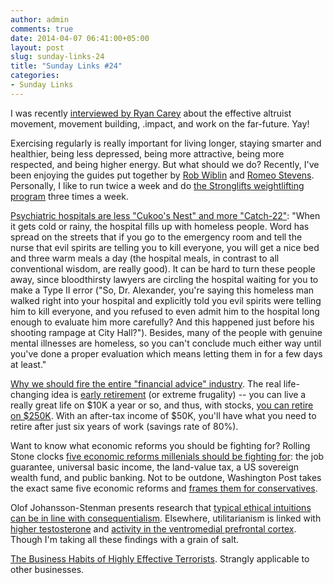 ```yaml
---
author: admin
comments: true
date: 2014-04-07 06:41:00+05:00
layout: post
slug: sunday-links-24
title: "Sunday Links #24"
categories:
- Sunday Links
---
```


I was recently [interviewed by Ryan Carey](http://careyryan.com/peter-hurford/) about the effective altruist movement, movement building, .impact, and work on the far-future.  Yay!

Exercising regularly is really important for living longer, staying smarter and healthier, being less depressed, being more attractive, being more respected, and being higher energy.  But what should we do?  Recently, I've been enjoying the guides put together by [Rob Wiblin](https://docs.google.com/document/d/16gJJeE1HdUl2BHCL19qAs-P4GrcnFTmibNdW5X3COLU/edit) and [Romeo Stevens](http://lesswrong.com/lw/juc/optimal_exercise/).  Personally, I like to run twice a week and do [the Stronglifts weightlifting program](http://stronglifts.com/) three times a week.<!-- more -->

[Psychiatric hospitals are less "Cukoo's Nest" and more "Catch-22"](http://squid314.livejournal.com/326120.html): "When it gets cold or rainy, the hospital fills up with homeless people. Word has spread on the streets that if you go to the emergency room and tell the nurse that evil spirits are telling you to kill everyone, you will get a nice bed and three warm meals a day (the hospital meals, in contrast to all conventional wisdom, are really good). It can be hard to turn these people away, since bloodthirsty lawyers are circling the hospital waiting for you to make a Type II error ("So, Dr. Alexander, you're saying this homeless man walked right into your hospital and explicitly told you evil spirits were telling him to kill everyone, and you refused to even admit him to the hospital long enough to evaluate him more carefully? And this happened just before his shooting rampage at City Hall?"). Besides, many of the people with genuine mental illnesses are homeless, so you can't conclude much either way until you've done a proper evaluation which means letting them in for a few days at least."

[Why we should fire the entire "financial advice" industry](http://www.mrmoneymustache.com/2013/05/20/financial-reportin-sucks/).  The real life-changing idea is [early retirement](http://www.mrmoneymustache.com/2013/02/22/getting-rich-from-zero-to-hero-in-one-blog-post/) (or extreme frugality) -- you can live a really great life on $10K a year or so, and thus, with stocks, [you can retire on $250K](http://www.mrmoneymustache.com/2012/05/29/how-much-do-i-need-for-retirement/).  With an after-tax income of $50K, you'll have what you need to retire after just six years of work (savings rate of 80%).

Want to know what economic reforms you should be fighting for?  Rolling Stone clocks [five economic reforms millenials should be fighting for](http://www.rollingstone.com/politics/news/five-economic-reforms-millennials-should-be-fighting-for-20140103): the job guarantee, universal basic income, the land-value tax, a US sovereign wealth fund, and public banking.  Not to be outdone, Washington Post takes the exact same five economic reforms and [frames them for conservatives](http://www.washingtonpost.com/blogs/wonkblog/wp/2014/01/07/five-conservative-reforms-millennials-should-be-fighting-for/).

Olof Johansson-Stenman presents research that [typical ethical intuitions can be in line with consequentialism](http://www.stafforini.com/txt/Johansson-Stenman%20-%20Are%20most%20people%20consequentialists.pdf).  Elsewhere, utilitarianism is linked with [higher testosterone](http://www.sciencedirect.com/science/article/pii/S0022103110000302) and [activity in the ventromedial prefrontal cortex](http://www.ncbi.nlm.nih.gov/pmc/articles/PMC3234136/).  Though I'm taking all these findings with a grain of salt.

[The Business Habits of Highly Effective Terrorists](http://www.foreignaffairs.com/articles/139817/jacob-n-shapiro/the-business-habits-of-highly-effective-terrorists).  Strangly applicable to other businesses.